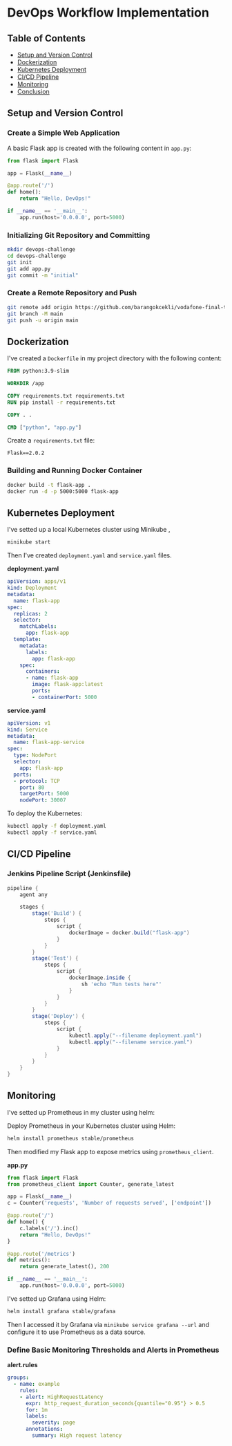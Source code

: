 
# DevOps Workflow Implementation


## Table of Contents
- [Setup and Version Control](#setup-and-version-control)
- [Dockerization](#dockerization)
- [Kubernetes Deployment](#kubernetes-deployment)
- [CI/CD Pipeline](#cicd-pipeline)
- [Monitoring](#monitoring)
- [Conclusion](#conclusion)

## Setup and Version Control

### Create a Simple Web Application
A basic Flask app is created with the following content in `app.py`:

```python
from flask import Flask

app = Flask(__name__)

@app.route('/')
def home():
    return "Hello, DevOps!"

if __name__ == '__main__':
    app.run(host='0.0.0.0', port=5000)
```

### Initializing Git Repository and Committing
```bash
mkdir devops-challenge
cd devops-challenge
git init
git add app.py
git commit -m "initial"
```

### Create a Remote Repository and Push

```bash
git remote add origin https://github.com/barangokcekli/vodafone-final-task.git
git branch -M main
git push -u origin main
```

## Dockerization


I've created a `Dockerfile` in my project directory with the following content:

```dockerfile
FROM python:3.9-slim

WORKDIR /app

COPY requirements.txt requirements.txt
RUN pip install -r requirements.txt

COPY . .

CMD ["python", "app.py"]
```

Create a `requirements.txt` file:
```
Flask==2.0.2
```

### Building and Running Docker Container 
```bash
docker build -t flask-app .
docker run -d -p 5000:5000 flask-app
```


## Kubernetes Deployment
I've setted up a local Kubernetes cluster using Minikube
,
```bash
minikube start
```


Then I've created `deployment.yaml` and `service.yaml` files.

**deployment.yaml**
```yaml
apiVersion: apps/v1
kind: Deployment
metadata:
  name: flask-app
spec:
  replicas: 2
  selector:
    matchLabels:
      app: flask-app
  template:
    metadata:
      labels:
        app: flask-app
    spec:
      containers:
      - name: flask-app
        image: flask-app:latest
        ports:
        - containerPort: 5000
```

**service.yaml**
```yaml
apiVersion: v1
kind: Service
metadata:
  name: flask-app-service
spec:
  type: NodePort
  selector:
    app: flask-app
  ports:
  - protocol: TCP
    port: 80
    targetPort: 5000
    nodePort: 30007
```

To deploy the Kubernetes:
```bash
kubectl apply -f deployment.yaml
kubectl apply -f service.yaml
```


## CI/CD Pipeline


### Jenkins Pipeline Script (Jenkinsfile)
```groovy
pipeline {
    agent any

    stages {
        stage('Build') {
            steps {
                script {
                    dockerImage = docker.build("flask-app")
                }
            }
        }
        stage('Test') {
            steps {
                script {
                    dockerImage.inside {
                        sh 'echo "Run tests here"'
                    }
                }
            }
        }
        stage('Deploy') {
            steps {
                script {
                    kubectl.apply("--filename deployment.yaml")
                    kubectl.apply("--filename service.yaml")
                }
            }
        }
    }
}
```


## Monitoring

I've setted up Prometheus in my cluster using helm:

Deploy Prometheus in your Kubernetes cluster using Helm:
```bash
helm install prometheus stable/prometheus
```

Then modified my Flask app to expose metrics using `prometheus_client`.

**app.py**
```python
from flask import Flask
from prometheus_client import Counter, generate_latest

app = Flask(__name__)
c = Counter('requests', 'Number of requests served', ['endpoint'])

@app.route('/')
def home() {
    c.labels('/').inc()
    return "Hello, DevOps!"
}

@app.route('/metrics')
def metrics():
    return generate_latest(), 200

if __name__ == '__main__':
    app.run(host='0.0.0.0', port=5000)
```

I've setted up Grafana using Helm:
```bash
helm install grafana stable/grafana
```
Then I accessed it by Grafana via `minikube service grafana --url` and configure it to use Prometheus as a data source.

### Define Basic Monitoring Thresholds and Alerts in Prometheus


**alert.rules**
```yaml
groups:
  - name: example
    rules:
    - alert: HighRequestLatency
      expr: http_request_duration_seconds{quantile="0.95"} > 0.5
      for: 1m
      labels:
        severity: page
      annotations:
        summary: High request latency
```

